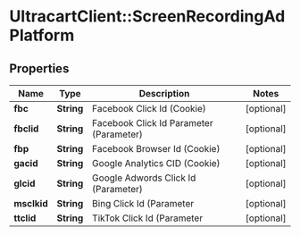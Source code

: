 # UltracartClient::ScreenRecordingAdPlatform

## Properties
Name | Type | Description | Notes
------------ | ------------- | ------------- | -------------
**fbc** | **String** | Facebook Click Id (Cookie) | [optional] 
**fbclid** | **String** | Facebook Click Id Parameter (Parameter) | [optional] 
**fbp** | **String** | Facebook Browser Id (Cookie) | [optional] 
**gacid** | **String** | Google Analytics CID (Cookie) | [optional] 
**glcid** | **String** | Google Adwords Click Id (Parameter) | [optional] 
**msclkid** | **String** | Bing Click Id (Parameter | [optional] 
**ttclid** | **String** | TikTok Click Id (Parameter | [optional] 


